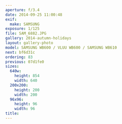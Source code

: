 ```yaml
---
aperture: f/3.4
date: 2014-09-25 11:00:48
exif:
  make: SAMSUNG
exposure: 1/125
file: SAM_6882.JPG
gallery: 2014-autumn-holidays
layout: gallery-photo
model: SAMSUNG WB600 / VLUU WB600 / SAMSUNG WB610
next: bf6d31c
ordering: 83
previous: 07d1fe0
sizes:
  640w:
    height: 854
    width: 640
  200x200:
    height: 200
    width: 200
  96x96:
    height: 96
    width: 96
title: 
---
```

